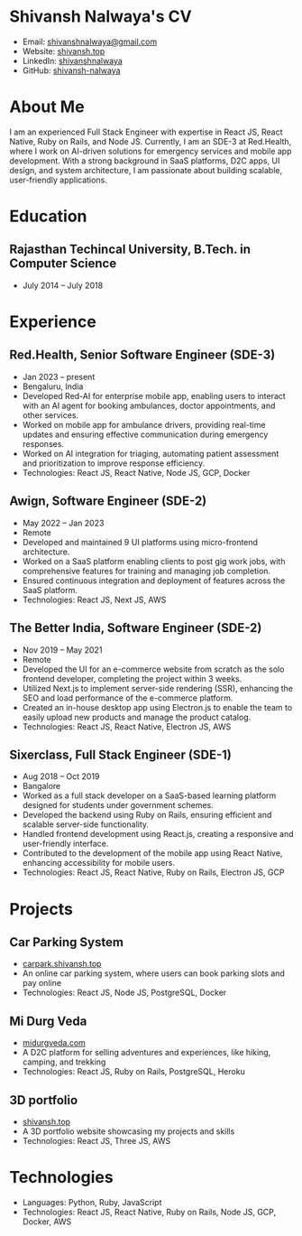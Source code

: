 # Shivansh Nalwaya's CV

- Email: [shivanshnalwaya@gmail.com](mailto:shivanshnalwaya@gmail.com)
- Website: [shivansh.top](https://shivansh.top/)
- LinkedIn: [shivanshnalwaya](https://linkedin.com/in/shivanshnalwaya)
- GitHub: [shivansh-nalwaya](https://github.com/shivansh-nalwaya)


# About Me

I am an experienced Full Stack Engineer with expertise in React JS, React Native, Ruby on Rails, and Node JS. Currently, I am an SDE-3 at Red.Health, where I work on AI-driven solutions for emergency services and mobile app development. With a strong background in SaaS platforms, D2C apps, UI design, and system architecture, I am passionate about building scalable, user-friendly applications.

# Education

## Rajasthan Techincal University, B.Tech. in Computer Science

- July 2014 – July 2018

# Experience

## Red.Health, Senior Software Engineer (SDE-3)

- Jan 2023 – present
- Bengaluru, India
- Developed Red-AI for enterprise mobile app, enabling users to interact with an AI agent for booking ambulances, doctor appointments, and other services.
- Worked on mobile app for ambulance drivers, providing real-time updates and ensuring effective communication during emergency responses.
- Worked on AI integration for triaging, automating patient assessment and prioritization to improve response efficiency.
- Technologies: React JS, React Native, Node JS, GCP, Docker

## Awign, Software Engineer (SDE-2)

- May 2022 – Jan 2023
- Remote
- Developed and maintained 9 UI platforms using micro-frontend architecture.
- Worked on a SaaS platform enabling clients to post gig work jobs, with comprehensive features for training and managing job completion.
- Ensured continuous integration and deployment of features across the SaaS platform.
- Technologies: React JS, Next JS, AWS

## The Better India, Software Engineer (SDE-2)

- Nov 2019 – May 2021
- Remote
- Developed the UI for an e-commerce website from scratch as the solo frontend developer, completing the project within 3 weeks.
- Utilized Next.js to implement server-side rendering (SSR), enhancing the SEO and load performance of the e-commerce platform.
- Created an in-house desktop app using Electron.js to enable the team to easily upload new products and manage the product catalog.
- Technologies: React JS, React Native, Electron JS, AWS

## Sixerclass, Full Stack Engineer (SDE-1)

- Aug 2018 – Oct 2019
- Bangalore
- Worked as a full stack developer on a SaaS-based learning platform designed for students under government schemes.
- Developed the backend using Ruby on Rails, ensuring efficient and scalable server-side functionality.
- Handled frontend development using React.js, creating a responsive and user-friendly interface.
- Contributed to the development of the mobile app using React Native, enhancing accessibility for mobile users.
- Technologies: React JS, React Native, Ruby on Rails, Electron JS, GCP

# Projects

## Car Parking System

- [carpark.shivansh.top](https://carpark.shivansh.top)
- An online car parking system, where users can book parking slots and pay online
- Technologies: React JS, Node JS, PostgreSQL, Docker

## Mi Durg Veda

- [midurgveda.com](https://midurgveda.com)
- A D2C platform for selling adventures and experiences, like hiking, camping, and trekking
- Technologies: React JS, Ruby on Rails, PostgreSQL, Heroku

## 3D portfolio

- [shivansh.top](https://shivansh.top)
- A 3D portfolio website showcasing my projects and skills
- Technologies: React JS, Three JS, AWS

# Technologies

- Languages: Python, Ruby, JavaScript
- Technologies: React JS, React Native, Ruby on Rails, Node JS, GCP, Docker, AWS
